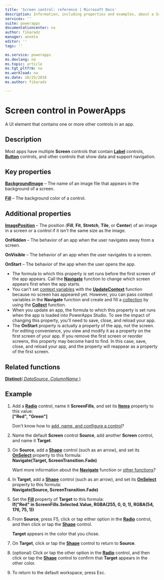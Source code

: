 ```yaml
---
title: 'Screen control: reference | Microsoft Docs'
description: Information, including properties and examples, about a Screen control
services: ''
suite: powerapps
documentationcenter: na
author: fikaradz
manager: anneta
editor: ''
tags: ''

ms.service: powerapps
ms.devlang: na
ms.topic: article
ms.tgt_pltfrm: na
ms.workload: na
ms.date: 10/25/2016
ms.author: fikaradz

---
```

# Screen control in PowerApps
A UI element that contains one or more other controls in an app.

## Description
Most apps have multiple **Screen** controls that contain **[Label](control-text-box.md)** controls, **[Button](control-button.md)** controls, and other controls that show data and support navigation.

## Key properties
**[BackgroundImage](../../controls/properties-visual.md)** – The name of an image file that appears in the background of a screen.

**[Fill](properties-color-border.md)** – The background color of a control.

## Additional properties
**[ImagePosition](../../controls/properties-visual.md)** – The position (**Fill**, **Fit**, **Stretch**, **Tile**, or **Center**) of an image in a screen or a control if it isn't the same size as the image.

**OnHidden** – The behavior of an app when the user navigates away from a screen.

**OnVisible** – The behavior of an app when the user navigates to a screen.

**OnStart** – The behavior of the app when the user opens the app.

* The formula to which this property is set runs before the first screen of the app appears. Call the [**Navigate**](../../functions/function-navigate.md) function to change which screen appears first when the app starts.
* You can't set [context variables](../working-with-variables.md) with the [**UpdateContext**](../../functions/function-updatecontext.md) function because no screen has appeared yet. However, you can pass context variables in the **Navigate** function and create and fill a [collection](../working-with-variables.md) by using the [**Collect**](../../functions/function-clear-collect-clearcollect.md) function.
* When you update an app, the formula to which this property is set runs when the app is loaded into PowerApps Studio. To see the impact of changing this property, you'll need to save, close, and reload your app.
* The **OnStart** property is actually a property of the app, not the screen. For editing convenience, you view and modify it as a property on the first screen of your app. If you remove the first screen or reorder screens, this property may become hard to find. In this case, save, close, and reload your app, and the property will reappear as a property of the first screen.

## Related functions
[**Distinct**( *DataSource*, *ColumnName* )](../../functions/function-distinct.md)

## Example
1. Add a **[Radio](control-radio.md)** control, name it **ScreenFills**, and set its **[Items](../../controls/properties-core.md)** property to this value:<br>
   **["Red", "Green"]**
   
    Don't know how to [add, name, and configure a control](../add-configure-controls.md)?
2. Name the default **Screen** control **Source**, add another **Screen** control, and name it **Target**.
3. On **Source**, add a **[Shape](control-shapes-icons.md)** control (such as an arrow), and set its **[OnSelect](../../controls/properties-core.md)** property to this formula:<br>
   **Navigate(Target, ScreenTransition.Fade)**
   
    Want more information about the **[Navigate](../../functions/function-navigate.md)** function or [other functions](../formula-reference.md)?
4. In **Target**, add a **[Shape](control-shapes-icons.md)** control (such as an arrow), and set its **[OnSelect](../../controls/properties-core.md)** property to this formula:<br>
   **Navigate(Source, ScreenTransition.Fade)**
5. Set the **[Fill](properties-color-border.md)** property of **Target** to this formula:<br>
   **If("Red" in ScreenFills.Selected.Value, RGBA(255, 0, 0, 1), RGBA(54, 176, 75, 1))**
6. From **Source**, press F5, click or tap either option in the **[Radio](control-radio.md)** control, and then click or tap the **[Shape](control-shapes-icons.md)** control.
   
    **Target** appears in the color that you chose.
7. On **Target**, click or tap the **[Shape](control-shapes-icons.md)** control to return to **Source**.
8. (optional) Click or tap the other option in the **[Radio](control-radio.md)** control, and then click or tap the **[Shape](control-shapes-icons.md)** control to confirm that **Target** appears in the other color.
9. To return to the default workspace, press Esc.

